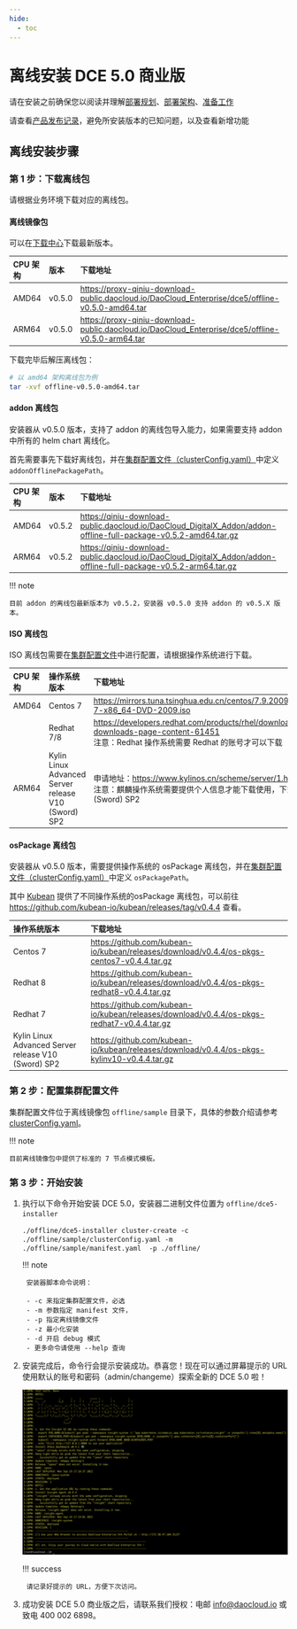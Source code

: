 ```yaml
---
hide:
  - toc
---
```


# 离线安装 DCE 5.0 商业版

请在安装之前确保您以阅读并理解[部署规划](deploy-plan.md)、[部署架构](deploy-arch.md)、[准备工作](prepare.md)

请查看[产品发布记录](../release-notes.md)，避免所安装版本的已知问题，以及查看新增功能

## 离线安装步骤

### 第 1 步：下载离线包

请根据业务环境下载对应的离线包。

#### 离线镜像包

可以在[下载中心](https://docs.daocloud.io/download/dce5/)下载最新版本。

| CPU 架构 | 版本   | 下载地址                                                     |
| :------- | :----- | :----------------------------------------------------------- |
| AMD64    | v0.5.0 | https://proxy-qiniu-download-public.daocloud.io/DaoCloud_Enterprise/dce5/offline-v0.5.0-amd64.tar |
| ARM64    | v0.5.0 | https://proxy-qiniu-download-public.daocloud.io/DaoCloud_Enterprise/dce5/offline-v0.5.0-arm64.tar |

下载完毕后解压离线包：

```bash
# 以 amd64 架构离线包为例
tar -xvf offline-v0.5.0-amd64.tar
```

#### addon 离线包

安装器从 v0.5.0 版本，支持了 addon 的离线包导入能力，如果需要支持 addon 中所有的 helm chart 离线化。

首先需要事先下载好离线包，并在[集群配置文件（clusterConfig.yaml）](./cluster-config.md)中定义 `addonOfflinePackagePath`。

| CPU 架构 | 版本   | 下载地址                                                     |
| :------- | :----- | :----------------------------------------------------------- |
| AMD64    | v0.5.2 | https://qiniu-download-public.daocloud.io/DaoCloud_DigitalX_Addon/addon-offline-full-package-v0.5.2-amd64.tar.gz |
| ARM64    | v0.5.2 | https://qiniu-download-public.daocloud.io/DaoCloud_DigitalX_Addon/addon-offline-full-package-v0.5.2-arm64.tar.gz |

!!! note

    目前 addon 的离线包最新版本为 v0.5.2，安装器 v0.5.0 支持 addon 的 v0.5.X 版本。

#### ISO 离线包

ISO 离线包需要在[集群配置文件](./cluster-config.md)中进行配置，请根据操作系统进行下载。

| CPU 架构 | 操作系统版本                                        | 下载地址                                                     |
| :------- | :-------------------------------------------------- | :----------------------------------------------------------- |
| AMD64    | Centos 7                                            | https://mirrors.tuna.tsinghua.edu.cn/centos/7.9.2009/isos/x86_64/CentOS-7-x86_64-DVD-2009.iso |
|          | Redhat 7/8                                          | https://developers.redhat.com/products/rhel/download#assembly-field-downloads-page-content-61451<br />注意：Redhat 操作系统需要 Redhat 的账号才可以下载 |
| ARM64    | Kylin Linux Advanced Server release V10 (Sword) SP2 | 申请地址：https://www.kylinos.cn/scheme/server/1.html <br />注意：麒麟操作系统需要提供个人信息才能下载使用，下载时请选择 V10 (Sword) SP2 |

#### osPackage 离线包

安装器从 v0.5.0 版本，需要提供操作系统的 osPackage 离线包，并在[集群配置文件（clusterConfig.yaml）](./cluster-config.md)中定义 `osPackagePath`。

其中 [Kubean](https://github.com/kubean-io/kubean) 提供了不同操作系统的osPackage 离线包，可以前往 https://github.com/kubean-io/kubean/releases/tag/v0.4.4 查看。

| 操作系统版本                                        | 下载地址                                                     |
| :-------------------------------------------------- | :----------------------------------------------------------- |
| Centos 7                                            | https://github.com/kubean-io/kubean/releases/download/v0.4.4/os-pkgs-centos7-v0.4.4.tar.gz |
| Redhat 8                                            | https://github.com/kubean-io/kubean/releases/download/v0.4.4/os-pkgs-redhat8-v0.4.4.tar.gz |
| Redhat 7                                            | https://github.com/kubean-io/kubean/releases/download/v0.4.4/os-pkgs-redhat7-v0.4.4.tar.gz |
| Kylin Linux Advanced Server release V10 (Sword) SP2 | https://github.com/kubean-io/kubean/releases/download/v0.4.4/os-pkgs-kylinv10-v0.4.4.tar.gz |

### 第 2 步：配置集群配置文件

集群配置文件位于离线镜像包 `offline/sample` 目录下，具体的参数介绍请参考 [clusterConfig.yaml](cluster-config.md)。

!!! note

    目前离线镜像包中提供了标准的 7 节点模式模板。

### 第 3 步：开始安装

1. 执行以下命令开始安装 DCE 5.0，安装器二进制文件位置为 `offline/dce5-installer`

    ```shell
    ./offline/dce5-installer cluster-create -c ./offline/sample/clusterConfig.yaml -m ./offline/sample/manifest.yaml  -p ./offline/
    ```

    !!! note

        安装器脚本命令说明：

        - -c 来指定集群配置文件，必选
        - -m 参数指定 manifest 文件，
        - -p 指定离线镜像文件
        - -z 最小化安装
        - -d 开启 debug 模式
        - 更多命令请使用 --help 查询

1. 安装完成后，命令行会提示安装成功。恭喜您！现在可以通过屏幕提示的 URL 使用默认的账号和密码（admin/changeme）探索全新的 DCE 5.0 啦！

    ![success](../images/success.png)

    !!! success

        请记录好提示的 URL，方便下次访问。

1. 成功安装 DCE 5.0 商业版之后，请联系我们授权：电邮 info@daocloud.io 或致电 400 002 6898。
